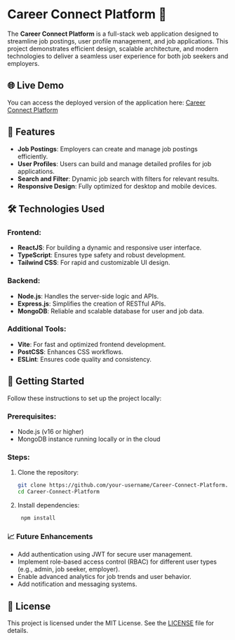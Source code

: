 # Career Connect Platform 🌟

The **Career Connect Platform** is a full-stack web application designed to streamline job postings, user profile management, and job applications. This project demonstrates efficient design, scalable architecture, and modern technologies to deliver a seamless user experience for both job seekers and employers.

## 🌐 Live Demo

You can access the deployed version of the application here: [Career Connect Platform](https://career-connect-platform-ozxbb2mdp-smituplenchwar2687s-projects.vercel.app/)

## 🚀 Features

- **Job Postings**: Employers can create and manage job postings efficiently.
- **User Profiles**: Users can build and manage detailed profiles for job applications.
- **Search and Filter**: Dynamic job search with filters for relevant results.
- **Responsive Design**: Fully optimized for desktop and mobile devices.

## 🛠️ Technologies Used

### Frontend:
- **ReactJS**: For building a dynamic and responsive user interface.
- **TypeScript**: Ensures type safety and robust development.
- **Tailwind CSS**: For rapid and customizable UI design.

### Backend:
- **Node.js**: Handles the server-side logic and APIs.
- **Express.js**: Simplifies the creation of RESTful APIs.
- **MongoDB**: Reliable and scalable database for user and job data.

### Additional Tools:
- **Vite**: For fast and optimized frontend development.
- **PostCSS**: Enhances CSS workflows.
- **ESLint**: Ensures code quality and consistency.


## 🚀 Getting Started

Follow these instructions to set up the project locally:

### Prerequisites:
- Node.js (v16 or higher)
- MongoDB instance running locally or in the cloud

### Steps:
1. Clone the repository:
   ```bash
   git clone https://github.com/your-username/Career-Connect-Platform.git
   cd Career-Connect-Platform
2. Install dependencies:
    ```bash
     npm install

### 📈 Future Enhancements
- Add authentication using JWT for secure user management.
- Implement role-based access control (RBAC) for different user types (e.g., admin, job seeker, employer).
- Enable advanced analytics for job trends and user behavior.
- Add notification and messaging systems.

## 📜 License

This project is licensed under the MIT License. See the [LICENSE](LICENSE) file for details.


